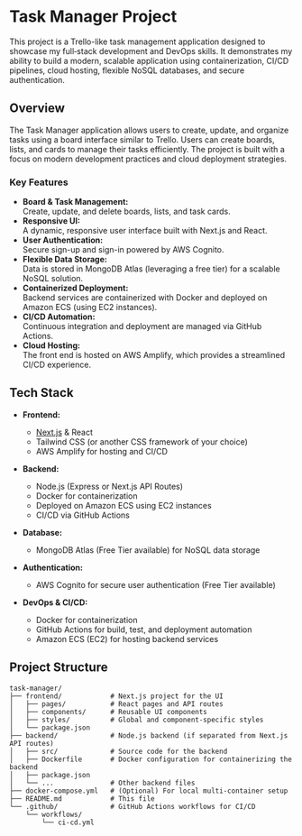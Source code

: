 # Task Manager Project

This project is a Trello-like task management application designed to showcase my full‑stack development and DevOps skills. It demonstrates my ability to build a modern, scalable application using containerization, CI/CD pipelines, cloud hosting, flexible NoSQL databases, and secure authentication.

## Overview

The Task Manager application allows users to create, update, and organize tasks using a board interface similar to Trello. Users can create boards, lists, and cards to manage their tasks efficiently. The project is built with a focus on modern development practices and cloud deployment strategies.

### Key Features

- **Board & Task Management:**  
  Create, update, and delete boards, lists, and task cards.
- **Responsive UI:**  
  A dynamic, responsive user interface built with Next.js and React.
- **User Authentication:**  
  Secure sign-up and sign-in powered by AWS Cognito.
- **Flexible Data Storage:**  
  Data is stored in MongoDB Atlas (leveraging a free tier) for a scalable NoSQL solution.
- **Containerized Deployment:**  
  Backend services are containerized with Docker and deployed on Amazon ECS (using EC2 instances).
- **CI/CD Automation:**  
  Continuous integration and deployment are managed via GitHub Actions.
- **Cloud Hosting:**  
  The front end is hosted on AWS Amplify, which provides a streamlined CI/CD experience.

## Tech Stack

- **Frontend:**  
  - [Next.js](https://nextjs.org/) & React  
  - Tailwind CSS (or another CSS framework of your choice)  
  - AWS Amplify for hosting and CI/CD

- **Backend:**  
  - Node.js (Express or Next.js API Routes)  
  - Docker for containerization  
  - Deployed on Amazon ECS using EC2 instances  
  - CI/CD via GitHub Actions

- **Database:**  
  - MongoDB Atlas (Free Tier available) for NoSQL data storage

- **Authentication:**  
  - AWS Cognito for secure user authentication (Free Tier available)

- **DevOps & CI/CD:**  
  - Docker for containerization  
  - GitHub Actions for build, test, and deployment automation  
  - Amazon ECS (EC2) for hosting backend services

## Project Structure

```plaintext
task-manager/
├── frontend/            # Next.js project for the UI
│   ├── pages/           # React pages and API routes
│   ├── components/      # Reusable UI components
│   ├── styles/          # Global and component-specific styles
│   └── package.json
├── backend/             # Node.js backend (if separated from Next.js API routes)
│   ├── src/             # Source code for the backend
│   ├── Dockerfile       # Docker configuration for containerizing the backend
│   ├── package.json
│   └── ...              # Other backend files
├── docker-compose.yml   # (Optional) For local multi-container setup
├── README.md            # This file
└── .github/             # GitHub Actions workflows for CI/CD
    └── workflows/
        └── ci-cd.yml


